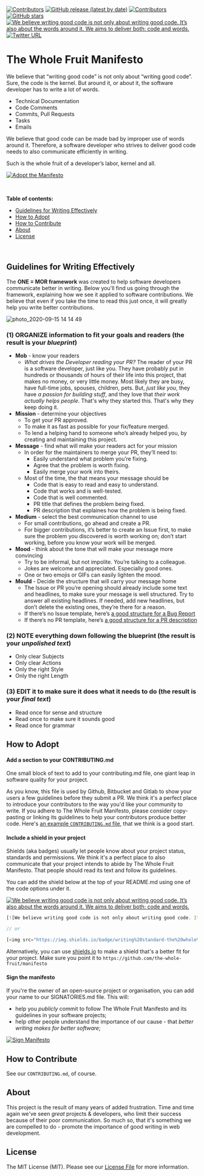 <p align="left">
    <a href="https://github.com/the-whole-fruit/manifesto/blob/master/LICENSE.md">
        <img src="https://img.shields.io/badge/license-MIT-brightgreen" alt="Contributors" /></a>
    <a href="https://github.com/the-whole-fruit/manifesto/releases">
        <img alt="GitHub release (latest by date)" src="https://img.shields.io/github/v/release/the-whole-fruit/manifesto"></a>
    <a href="https://github.com/the-whole-fruit/manifesto/contributors">
        <img src="https://img.shields.io/github/contributors/the-whole-fruit/manifesto" alt="Contributors" /></a>
    <a href="https://github.com/the-whole-fruit/manifesto">
        <img alt="GitHub stars" src="https://img.shields.io/github/stars/the-whole-fruit/manifesto"></a>
    <a href="https://github.com/the-whole-fruit/manifesto">
        <img src="https://img.shields.io/badge/writing%20standard-the%20whole%20fruit-brightgreen"
            alt="We believe writing good code is not only about writing good code. It’s also about the words around it. We aims to deliver both: code and words."> 
    </a>
    <a href="https://twitter.com/intent/follow?screen_name=writingfordevs">
        <img alt="Twitter URL" src="https://img.shields.io/twitter/url?url=http%3A%2F%2Ftwitter.com%2Fwritingfordevs"></a>
</p>

# The Whole Fruit Manifesto 

We believe that “writing good code” is not only about “writing good code”. Sure, the code is the kernel. But around it, or about it, the software developer has to write a lot of words. 

- Technical Documentation
- Code Comments
- Commits, Pull Requests
- Tasks
- Emails

We believe that good code can be made bad by improper use of words around it. Therefore, a software developer who strives to deliver good code needs to also communicate efficiently in writing. 

Such is the whole fruit of a developer’s labor, kernel and all.

<a href="#how-to-adopt"><img alt="Adopt the Manifesto" src="https://img.shields.io/badge/-adopt%20the%20manifesto-brightgreen"></a>

<br>

**Table of contents:**

- [Guidelines for Writing Effectively](#guidelines-for-writing-effectively)
- [How to Adopt](#how-to-adopt)
- [How to Contribute](#how-to-contribute)
- [About](#about)
- [License](#license)

<br>

## Guidelines for Writing Effectively


The **ONE = MOR framework** was created to help software developers communicate better in writing. Below you'll find us going through the framework, explaining how we see it applied to software contributions. We believe that even if you take the time to read this just once, it will greatly help you write better contributions.

![photo_2020-09-15 14 14 49](https://user-images.githubusercontent.com/1032474/93248597-0e78b680-f75e-11ea-842f-823820ccac03.jpeg)

### (1) ORGANIZE information to fit your goals and readers (the result is your _blueprint_)
- **Mob** - know your readers
    - _What drives the Developer reading your PR?_ The reader of your PR is a software developer, just like you. They have probably put in hundreds or thousands of hours of their life into this project, that makes no money, or very little money. Most likely they are busy, have full-time jobs, spouses, children, pets. But, _just like you_, they have _a passion for building stuff_, and they love that _their work actually helps people_. That's why they started this. That's why they keep doing it.
- **Mission** - determine your objectives
    - To get your PR approved.
    - To make it as fast as possible for your fix/feature merged.
    - To lend a helping hand to someone who’s already helped you, by creating and maintaining this project.
- **Message** - find what will make your readers act for your mission
    - In order for the maintainers to merge your PR, they’ll need to:
        - Easily understand what problem you’re fixing.
        - Agree that the problem is worth fixing.
        - Easily merge your work into theirs.
    - Most of the time, the that means your message should be
        - Code that is easy to read and easy to understand.
        - Code that works and is well-tested.
        - Code that is well commented.
        - PR title that defines the problem being fixed.
        - PR description that explaines how the problem is being fixed.
- **Medium** - select the best communication channel to use
    - For small contributions, go ahead and create a PR.
    - For bigger contributions, it’s better to create an Issue first, to make sure the problem you discovered is worth working on; don’t start working, before you know your work will be merged.
- **Mood** - think about the tone that will make your message more convincing
    - Try to be informal, but not impolite. You’re talking to a colleague.
    - Jokes are welcome and appreciated. Especially good ones.
    - One or two emojis or GIFs can easily lighten the mood.
- **Mould** - Decide the structure that will carry your message home
    - The Issue or PR you’re opening should already include some text and headlines, to make sure your message is well structured. Try to answer all existing headlines. If needed, add new headlines, but don’t delete the existing ones, they’re there for a reason.
    - If there’s no Issue template, here’s [a good structure for a Bug Report](https://github.com/the-whole-fruit/manifesto/blob/master/.github/ISSUE_TEMPLATE/bug_report.md)
    - If there’s no PR template, here’s [a good structure for a PR description](https://github.com/the-whole-fruit/manifesto/blob/master/.github/ISSUE_TEMPLATE/pull_request.md)

### (2) NOTE everything down following the blueprint (the result is your _unpolished text_)
- Only clear Subjects
- Only clear Actions
- Only the right Style
- Only the right Length

### (3) EDIT it to make sure it does what it needs to do (the result is your _final text_)
- Read once for sense and structure
- Read once to make sure it sounds good
- Read once for grammar


## How to Adopt

#### Add a section to your CONTRIBUTING.md

One small block of text to add to your contributing.md file, one giant leap in software quality for your project.

As you know, this file is used by Github, Bitbucket and Gitlab to show your users a few guidelines before they submit a PR. We think it's a perfect place to introduce your contributors to the way you'd like your community to write. If you adhere to The Whole Fruit Manifesto, please consider copy-pasting or linking its guidelines to help your contributors produce better code. Here's [an example `CONTRIBUTING.md` file](https://github.com/the-whole-fruit/manifesto/blob/master/.github/CONTRIBUTING.md), that we think is a good start.


#### Include a shield in your project

Shields (aka badges) usually let people know about your project status, standards and permissions. We think it's a perfect place to also communicate that your project intends to abide by The Whole Fruit Manifesto. That people should read its text and follow its guidelines. 

You can add the shield below at the top of your README.md using one of the code options under it. 

[![We believe writing good code is not only about writing good code. It’s also about the words around it. We aims to deliver both: code and words.](https://img.shields.io/badge/writing%20standard-the%20whole%20fruit-brightgreen)](https://github.com/the-whole-fruit/manifesto)

```js
[![We believe writing good code is not only about writing good code. It’s also about the words around it. We aims to deliver both: code and words.](https://img.shields.io/badge/writing%20standard-the%20whole%20fruit-brightgreen)](https://github.com/the-whole-fruit/manifesto)

// or

[<img src="https://img.shields.io/badge/writing%20standard-the%20whole%20fruit-brightgreen" title="We believe writing good code is not only about writing good code. It’s also about the words around it. We aims to deliver both: code and words.">](https://github.com/the-whole-fruit/manifesto)
```

Alternatively, you can use [shields.io](https://shields.io) to make a shield that's a better fit for your project. Make sure you point it to `https://github.com/the-whole-fruit/manifesto`

#### Sign the manifesto

If you're the owner of an open-source project or organisation, you can add your name to our SIGNATORIES.md file. This will:
- help you _publicly_ commit to follow The Whole Fruit Manifesto and its guidelines in your software projects;
- help other people understand the importance of our cause - that _better writing makes for better software_;

<a href="https://github.com/the-whole-fruit/manifesto/blob/master/SIGNATORIES.md"><img alt="Sign Manifesto" src="https://img.shields.io/badge/manifesto-sign%20now-brightgreen"></a>


## How to Contribute

See our `CONTRIBUTING.md`, of course.

## About

This project is the result of many years of added frustration. Time and time again we've seen _great_ projects & developers, who limit their success because of their poor communication. So much so, that it's something we are compelled to do - promote the importance of good writing in web development.

## License

The MIT License (MIT). Please see our [License File](https://github.com/the-whole-fruit/manifesto/blob/master/LICENSE.md) for more information.

